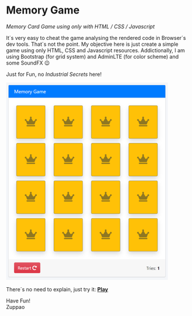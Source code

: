 # Memory Game
_Memory Card Game using only with HTML / CSS / Javascript_

It´s very easy to cheat the game analysing the rendered code in Browser´s dev tools. That´s not the point.
My objective here is just create a simple game using only HTML, CSS and Javascript resources. Addictionally, I am using Bootstrap (for grid system) and AdminLTE (for color scheme) and some SoundFX :wink:

Just for Fun, no _Industrial Secrets_ here!

![image.png](/screen.png)

There´s no need to explain, just try it: [**Play**](https://rawcdn.githack.com/zuppao/memoryGame/f0a057bade8939af9e8a7d0f873f843e37509119/Memory.html) 

Have Fun!<br />
Zuppao
